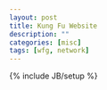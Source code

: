 ```yaml
---
layout: post
title: Kung Fu Website
description: ""
categories: [misc]
tags: [wfg, network]
---
```

{% include JB/setup %}
